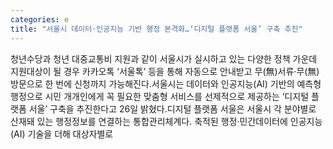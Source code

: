```yaml
---
categories: e
title: "서울시 데이터·인공지능 기반 행정 본격화…‘디지털 플랫폼 서울’ 구축 추진"
---
```

청년수당과 청년 대중교통비 지원과 같이 서울시가 실시하고 있는 다양한 정책 가운데 지원대상이 될 경우 카카오톡 ‘서울톡’ 등을 통해 자동으로 안내받고 무(無)서류·무(無)방문으로 한 번에 신청까지 가능해진다.서울시는 데이터와 인공지능(AI) 기반의 예측형 행정으로 시민 개개인에게 꼭 필요한 맞춤형 서비스를 선제적으로 제공하는 ‘디지털 플랫폼 서울’ 구축을 추진한다고 26일 밝혔다.디지털 플랫폼 서울은 서울시 각 분야별로 산재돼 있는 행정정보를 연결하는 통합관리체계다. 축적된 행정·민간데이터에 인공지능(AI) 기술을 더해 대상자별로